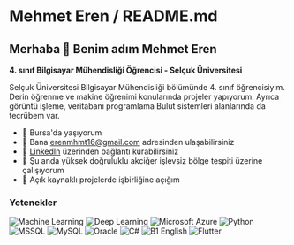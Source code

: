 # Mehmet Eren / README.md

## Merhaba 👋 Benim adım Mehmet Eren

**4. sınıf Bilgisayar Mühendisliği Öğrencisi - Selçuk Üniversitesi**

Selçuk Üniversitesi Bilgisayar Mühendisliği bölümünde 4. sınıf öğrencisiyim. Derin öğrenme ve makine öğrenimi konularında projeler yapıyorum. Ayrıca görüntü işleme, veritabanı programlama Bulut sistemleri alanlarında da tecrübem var. 

- 📍 Bursa'da yaşıyorum
- 📧 Bana [erenmhmt16@gmail.com](erenmhmt16@gmail.com) adresinden ulaşabilirsiniz
- 🔗 [LinkedIn](https://linkedin.com/in/mehmeteren) üzerinden bağlantı kurabilirsiniz
- 💼 Şu anda yüksek doğruluklu akciğer işlevsiz bölge tespiti üzerine çalışıyorum
- 🤝 Açık kaynaklı projelerde işbirliğine açığım

### Yetenekler

![Machine Learning](https://img.shields.io/badge/-Machine%20Learning-102230?logo=google&logoColor=white)
![Deep Learning](https://img.shields.io/badge/-Deep%20Learning-00599C?logo=numpy&logoColor=white)
![Microsoft Azure](https://img.shields.io/badge/-Microsoft%20Azure-0089D6?logo=microsoft-azure&logoColor=white)
![Python](https://img.shields.io/badge/-Python-3776AB?logo=python&logoColor=white)
![MSSQL](https://img.shields.io/badge/-MSSQL-CC2927?logo=microsoft-sql-server&logoColor=white)
![MySQL](https://img.shields.io/badge/-MySQL-4479A1?logo=mysql&logoColor=white)
![Oracle](https://img.shields.io/badge/-Oracle-F80000?logo=oracle&logoColor=white)
![C#](https://img.shields.io/badge/-C%23-239120?logo=c-sharp&logoColor=white)
![B1 English](https://img.shields.io/badge/-B1%20English-0078D4?logo=translate&logoColor=white)
![Flutter](https://img.shields.io/badge/-Flutter-02569B?logo=flutter&logoColor=white)
